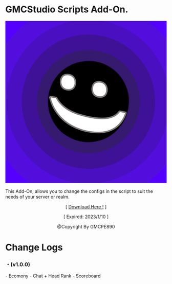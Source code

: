 # GMCStudio Scripts Add-On.

![](pack_icon.png?raw=true)

This Add-On, allows you to change the configs in the
script to suit the needs of your server or realm.
<p align="center">[ <a href="https://karyawan.co.id/b80sGj96y0Sp">Download Here !</a> ]</p>
<p align="center">[ Expired: 2023/1/10 ]</p>
<p align="center">@Copyright By GMCPE890</p>

# Change Logs
<h3>・(v1.0.0)</h3>
- Ecomony
- Chat + Head Rank
- Scoreboard
